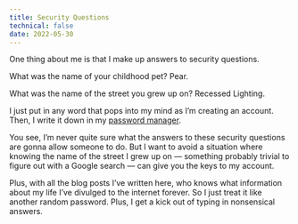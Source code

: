 ```yaml
---
title: Security Questions
technical: false
date: 2022-05-30
---
```


One thing about me is that I make up answers to security questions. 

What was the name of your childhood pet? Pear. 

What was the name of the street you grew up on? Recessed Lighting. 

I just put in any word that pops into my mind as I’m creating an account. Then, I write it down in my [password manager](https://vault.elk.sh). 

You see, I’m never quite sure what the answers to these security questions are gonna allow someone to do. But I want to avoid a situation where knowing the name of the street I grew up on — something probably trivial to figure out with a Google search — can give you the keys to my account. 

Plus, with all the blog posts I’ve written here, who knows what information about my life I’ve divulged to the internet forever. So I just treat it like another random password. Plus, I get a kick out of typing in nonsensical answers. 